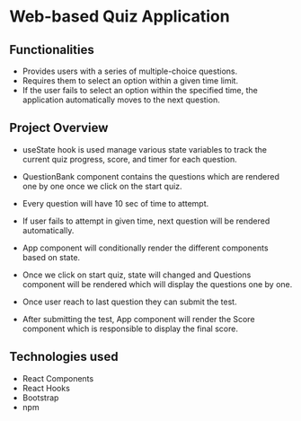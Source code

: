 # Web-based Quiz Application

## Functionalities

- Provides users with a series of multiple-choice questions.
- Requires them to select an option within a given time limit.
- If the user fails to select an option within the specified time, the application automatically moves to the next question.

## Project Overview

- useState hook is used manage various state variables to track the current quiz progress, score, and timer for each question.
- QuestionBank component contains the questions which are rendered one by one once we click on the start quiz.
- Every question will have 10 sec of time to attempt.
- If user fails to attempt in given time, next question will be rendered automatically.
- App component will conditionally render the different components based on state.
- Once we click on start quiz, state will changed and Questions component will be rendered which will display the questions one by one.
- Once user reach to last question they can submit the test.

- After submitting the test, App component will render the Score component which is responsible to display the final score.

## Technologies used

- React Components
- React Hooks
- Bootstrap
- npm
